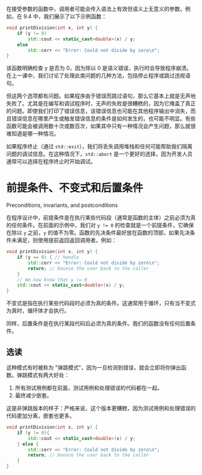 在接受参数的函数中，调用者可能会传入语法上有效但语义上无意义的参数。例如，在 9.4 中，我们展示了以下示例函数：

```c++
void printDivision(int x, int y) {
    if (y != 0)
        std::cout << static_cast<double>(x) / y;
    else
        std::cerr << "Error: Could not divide by zero\n";
}
```

该函数明确检查 y 是否为 0，因为除以 0 是语义错误，执行时会导致程序崩溃。在上一课中，我们讨论了处理此类问题的几种方法，包括停止程序或跳过违规语句。

但这两个选项都有问题。如果程序由于错误而跳过语句，那么它基本上就是无声地失败了。尤其是在编写和调试程序时，无声的失败是很糟糕的，因为它掩盖了真正的问题。即使我们打印了错误信息，该错误信息也可能在其他程序输出中消失，而且错误信息在哪里产生或触发错误信息的条件是如何发生的，也可能不明显。有些函数可能会被调用数十次或数百次，如果其中只有一种情况会产生问题，那么就很难知道是哪一种情况。

如果程序终止（通过 `std::exit`），我们将丢失调用堆栈和任何可能帮助我们隔离问题的调试信息。在这种情况下，`std::abort` 是一个更好的选择，因为开发人员通常可以选择在程序终止时开始调试。

# 前提条件、不变式和后置条件

Preconditions, invariants, and postconditions

在程序设计中，前提条件是在执行某些代码段（通常是函数的主体）之前必须为真的任何条件。在前面的示例中，我们对 `y != 0` 的检查就是一个前提条件，它确保在除以 `y` 之前，`y` 的值不为零。函数的先决条件最好放在函数的顶部，如果先决条件未满足，则使用提前返回返回调用者。例如：

```c++
void printDivision(int x, int y) {
    if (y == 0) { // handle
        std::cerr << "Error: Could not divide by zero\n";
        return; // bounce the user back to the caller
    }
    // We now know that y != 0
    std::cout << static_cast<double>(x) / y;
}
```

不变式是指在执行某些代码段时必须为真的条件。这通常用于循环，只有当不变式为真时，循环体才会执行。

同样，后置条件是在执行某段代码后必须为真的条件。我们的函数没有任何后置条件。
## 选读

这种模式有时被称为 "弹跳模式"，因为一旦检测到错误，就会立即将你弹出函数。弹跳模式有两大好处：

1. 所有测试用例都在前面，测试用例和处理错误的代码都在一起。
2. 最终减少嵌套。

这是非弹跳版本的样子：严格来说，这个版本更糟糕，因为测试用例和处理错误的代码更加分离，嵌套也更多。

```c++
void printDivision(int x, int y) {
    if (y != 0){
        std::cout << static_cast<double>(x) / y;
    } else {
        std::cerr << "Error: Could not divide by zero\n";
        return; // bounce the user back to the caller
    }
}
```

